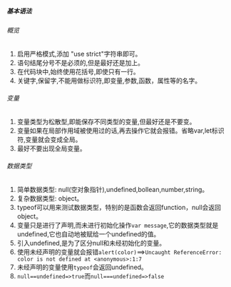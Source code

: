 ##### 基本语法
###### 概览
1. 启用严格模式,添加 "use strict"字符串即可。
2. 语句结尾分号不是必须的,但是最好还是加上。
3. 在代码块中,始终使用花括号,即使只有一行。
4. 关键字,保留字,不能用做标识符,即变量,参数,函数，属性等的名字。
###### 变量
1. 变量类型为松散型,即能保存不同类型的变量,但最好还是不要变。
2. 变量如果在局部作用域被使用过的话,再去操作它就会报错。省略var,let标识符,变量就会变成全局。
3. 最好不要出现全局变量。
###### 数据类型
1. 简单数据类型: null(空对象指针),undefined,bollean,number,string。
2. 复杂数据类型: object。
3. typeof可以用来测试数据类型，特别的是函数会返回function，null会返回object。
4. 变量只是进行了声明,而未进行初始化操作`var message`,它的数据类型就是undefined,它也自动地被赋给一个undefined的值。
5. 引入undefined,是为了区分null和未经初始化的变量。
6. 使用未经声明的变量就会报错`alert(color)`==>`Uncaught ReferenceError: color is not defined
    at <anonymous>:1:7`
7. 未经声明的变量使用`typeof`会返回undefined。
8. `null==undefined=>true`而`null===undefined=>false`
